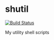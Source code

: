 # shutil

[![Build Status](https://travis-ci.org/royge/shutil.svg?branch=main)](https://travis-ci.org/royge/shutil)

My utility shell scripts
